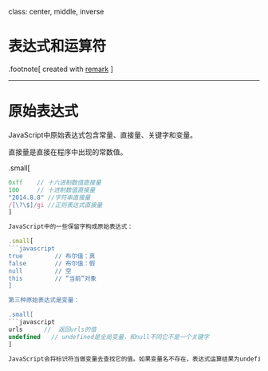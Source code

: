 class: center, middle, inverse

# 表达式和运算符 

.footnote[
  created with [remark](http://github.com/gnab/remark)
]

---
# 原始表达式
JavaScript中原始表达式包含常量、直接量、关键字和变量。

直接量是直接在程序中出现的常数值。

.small[
```javascript
0xff    // 十六进制数值直接量
100     // 十进制数值直接量
"2014.8.8" //字符串直接量
/[\?\$]/gi //正则表达式直接量
]

JavaScript中的一些保留字构成原始表达式：

.small[
```javascript
true         // 布尔值：真 
false        // 布尔值：假 
null         // 空
this         // “当前”对象
]

第三种原始表达式是变量：

.small[
```javascript
urls      //  返回urls的值
undefined   // undefined是全局变量，和null不同它不是一个关键字
]

JavaScript会将标识符当做变量去查找它的值。如果变量名不存在，表达式运算结果为undefined。在ES5严格模式'use strict'中，对不存在的变量求值会抛出引用错误异常(ReferenceError)。

